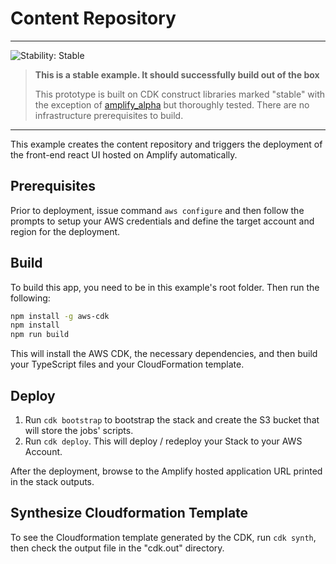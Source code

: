# Content Repository
<!--BEGIN STABILITY BANNER-->
---

![Stability: Stable](https://img.shields.io/badge/stability-Stable-success.svg?style=for-the-badge)

> **This is a stable example. It should successfully build out of the box**
>
> This prototype is built on CDK construct libraries marked "stable" with the exception of [amplify_alpha](https://docs.aws.amazon.com/cdk/api/v2/docs/aws-amplify-alpha-readme.html) but thoroughly tested. There are no infrastructure prerequisites to build.

---
<!--END STABILITY BANNER-->

This example creates the content repository and triggers the deployment of the front-end react UI hosted on Amplify automatically.

## Prerequisites
Prior to deployment, issue command `aws configure` and then follow the prompts to setup your AWS credentials and define the target account and region for the deployment.

## Build
To build this app, you need to be in this example's root folder. Then run the following:

```bash
npm install -g aws-cdk
npm install
npm run build
```

This will install the AWS CDK, the necessary dependencies, and then build your TypeScript files and your CloudFormation template.

## Deploy

1. Run `cdk bootstrap` to bootstrap the stack and create the S3 bucket that will store the jobs' scripts.  
2. Run `cdk deploy`. This will deploy / redeploy your Stack to your AWS Account. 

After the deployment, browse to the Amplify hosted application URL printed in the stack outputs.

## Synthesize Cloudformation Template

To see the Cloudformation template generated by the CDK, run `cdk synth`, then check the output file in the "cdk.out" directory.
